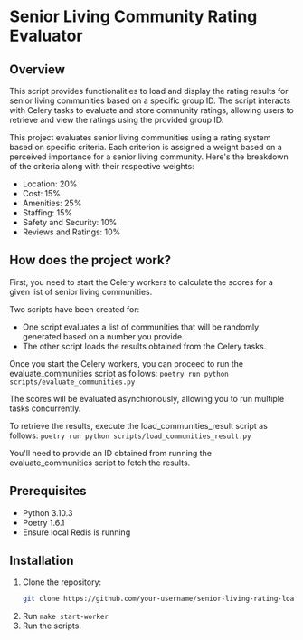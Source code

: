 # Senior Living Community Rating Evaluator

## Overview

This script provides functionalities to load and display the rating results for senior living communities based on a specific group ID. The script interacts with Celery tasks to evaluate and store community ratings, allowing users to retrieve and view the ratings using the provided group ID.

This project evaluates senior living communities using a rating system based on specific criteria. Each criterion is assigned a weight based on a perceived importance for a senior living community. Here's the breakdown of the criteria along with their respective weights:

* Location: 20%
* Cost: 15%
* Amenities: 25%
* Staffing: 15%
* Safety and Security: 10%
* Reviews and Ratings: 10%

## How does the project work?

First, you need to start the Celery workers to calculate the scores for a given list of senior living communities.

Two scripts have been created for:
* One script evaluates a list of communities that will be randomly generated based on a number you provide.
* The other script loads the results obtained from the Celery tasks.

Once you start the Celery workers, you can proceed to run the evaluate_communities script as follows: `poetry run python scripts/evaluate_communities.py`

The scores will be evaluated asynchronously, allowing you to run multiple tasks concurrently.

To retrieve the results, execute the load_communities_result script as follows: `poetry run python scripts/load_communities_result.py`

You'll need to provide an ID obtained from running the evaluate_communities script to fetch the results.

## Prerequisites

- Python 3.10.3
- Poetry 1.6.1
- Ensure local Redis is running

## Installation

1. Clone the repository:
   ```bash
   git clone https://github.com/your-username/senior-living-rating-loader.git```
2. Run `make start-worker`
3. Run the scripts.